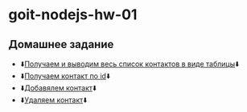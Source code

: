 # goit-nodejs-hw-01
## Домашнее задание

- :arrow_down:[Получаем и выводим весь список контактов в виде таблицы](https://monosnap.com/file/3Jh1ogBIvduHS5ZwrIFUiKbUO053y8):arrow_down:
- :arrow_down:[Получаем контакт по id](https://monosnap.com/file/SaLoxqm5PZ2CHEHmac5yz9hgMQlgUQ):arrow_down:
- :arrow_down:[Добавялем контакт](https://monosnap.com/file/KRjKNI26zZRaD255f2Dgx3CjEyg0tH):arrow_down:
- :arrow_down:[Удаляем контакт](https://monosnap.com/file/gIJrj5vjSqLjBPPOpGM1ZVilQpV6ih):arrow_down: